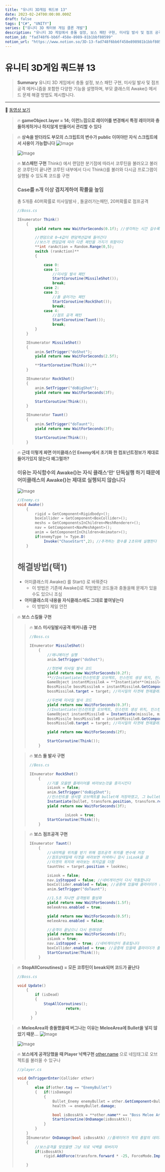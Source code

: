 ```yaml
---
title: "유니티 3D게임 쿼드뷰 13"
date: 2023-02-24T00:00:00.000Z
draft: false
tags: ["C#", "UNITY"]
series: ["유니티 3D 쿼터뷰 게임 클론 개발"]
description: "유니티 3D 게임에서 충돌 설정, 보스 패턴 구현, 미사일 발사 및 점프 공격 메커니즘을 포함한 다양한 기능을 설명하며, 부모 클래스의 Awake() 메서드 문제 해결 방법도 제시합니다."
notion_id: "fad748f6-bb6f-458e-8989-81b1bbf80599"
notion_url: "https://www.notion.so/3D-13-fad748f6bb6f458e898981b1bbf80599"
---
```


# 유니티 3D게임 쿼드뷰 13

> **Summary**
> 유니티 3D 게임에서 충돌 설정, 보스 패턴 구현, 미사일 발사 및 점프 공격 메커니즘을 포함한 다양한 기능을 설명하며, 부모 클래스의 Awake() 메서드 문제 해결 방법도 제시합니다.

---

🎥 [동영상 보기](https://www.youtube.com/watch?v=7JlujO3JYas&list=PLO-mt5Iu5TeYkrBzWKuTCl6IUm_bA6BKy&index=15)

> 🔥 **gameObject.layer = 14; 이런느낌으로  레이어를 변경해서 특정 레이어와 충돌하게하거나 하지않게 만들어서 관리할 수 있다**

> 🔥 **상속을 받더라도 부모의 스크립트의 변수가 public 이여야만 자식 스크립트에서 사용이 가능합니다**
> ![Image](https://prod-files-secure.s3.us-west-2.amazonaws.com/09ccd4d5-876c-4bba-bbdf-cc77a0a11257/96e55ed8-6e13-45a6-a55a-f48ee311e192/Untitled.png?X-Amz-Algorithm=AWS4-HMAC-SHA256&X-Amz-Content-Sha256=UNSIGNED-PAYLOAD&X-Amz-Credential=ASIAZI2LB466QH5PCFCG%2F20250724%2Fus-west-2%2Fs3%2Faws4_request&X-Amz-Date=20250724T102255Z&X-Amz-Expires=3600&X-Amz-Security-Token=IQoJb3JpZ2luX2VjEAIaCXVzLXdlc3QtMiJGMEQCIDv35DldeBXzg3xA%2BgqH4i7gXcRtRthcuK4t8dY%2FMiT2AiBUxkVLbEjpb%2BUMZuyuVMGniU7dSKcuVSpeQMpKlKLstCr%2FAwgqEAAaDDYzNzQyMzE4MzgwNSIMQaZi%2BIw2ntcL9zTBKtwDGdzzb7CC5XOWwc1mGLALqyC0p3CFTt7oH1IgoTzCm1OQYPzJUxu9aJsv3vmucEdUwN5TwwfY%2FuiFZ3CVKg9QHA7CWMcGxM4112UmNUXQvgWQ6OHC4cnUCEHVYxprOQEi%2FV7OBbwzwZntoPYSE4vSeqr69QXQjcVhsxMDewosAKlW%2ByZ8N9OyQyRR3Cfe%2Fgr5EGZOxlfzVkxLIuf0Ek8FTdN1nAIkyZAsa9UfodhusrXd3WHzbR6Oi%2FGDiRZAHg2WB2A1cu7L9TYRxa0Uagq%2BReKaHBeTJU98JN1%2B2NcsyaMSDQ79DDzxIY1TszFTI5lBdAykoP8KkLCpfW3%2FX9ufiqpg2Cff02XsCX6zohMbQNc%2Bii4y%2BXnv1oAWkLImI%2FeVnqH6EEfxh6C4UsH0pcIL3yX0rw%2BTbkS%2B2ba6yNKFcdpfzj6AE8dbkETDX6lVumYvYAun%2F3T6ABkJpN7ok3bJwaZXzxrb4dpaJlRE3AX5QiHPShE1FCWIB%2BXtCTSkdwTet2GmUYuI5UVBjlz9aKB5hAulxhvhuyswJGsYyk73k%2B1g3HWDanXa51HhGI4ebUKtJqIuA%2BMZ%2Fv25ViyCgRawLgzXzlDQJkTeIbSxcOXhuV%2FMQOSUbadDpMr7y94ws%2FaHxAY6pgFGsfq2Kv1CFe%2FSDs0%2BANoaLkYss72b0m6wIyD8QZwY7IJ8F8xFAGVjMGR6MH32wGTPC%2F3cTiS1uc9Y3l%2BChsXaOy4nLntBYNpQgkQM6uom18K4FH1%2BW2ID1UncmNKj4JDPAku3Z%2Fjb3FtXI2TDotPc0oTLQmaVGfZB8ivtc%2BQl%2FtJZApnLTi6vftYnl6LsetAoczkBR2BvPGtBFLWqfx2NrWfoP%2FCb&X-Amz-Signature=2de6af7b0028a1a741001f36022c88a291ee77058813a2342072090ca1603343&X-Amz-SignedHeaders=host&x-amz-checksum-mode=ENABLED&x-id=GetObject)
>
> ![Image](https://prod-files-secure.s3.us-west-2.amazonaws.com/09ccd4d5-876c-4bba-bbdf-cc77a0a11257/46525853-760a-4ba5-9b0a-15d8b83ac8e4/Untitled.png?X-Amz-Algorithm=AWS4-HMAC-SHA256&X-Amz-Content-Sha256=UNSIGNED-PAYLOAD&X-Amz-Credential=ASIAZI2LB466QH5PCFCG%2F20250724%2Fus-west-2%2Fs3%2Faws4_request&X-Amz-Date=20250724T102255Z&X-Amz-Expires=3600&X-Amz-Security-Token=IQoJb3JpZ2luX2VjEAIaCXVzLXdlc3QtMiJGMEQCIDv35DldeBXzg3xA%2BgqH4i7gXcRtRthcuK4t8dY%2FMiT2AiBUxkVLbEjpb%2BUMZuyuVMGniU7dSKcuVSpeQMpKlKLstCr%2FAwgqEAAaDDYzNzQyMzE4MzgwNSIMQaZi%2BIw2ntcL9zTBKtwDGdzzb7CC5XOWwc1mGLALqyC0p3CFTt7oH1IgoTzCm1OQYPzJUxu9aJsv3vmucEdUwN5TwwfY%2FuiFZ3CVKg9QHA7CWMcGxM4112UmNUXQvgWQ6OHC4cnUCEHVYxprOQEi%2FV7OBbwzwZntoPYSE4vSeqr69QXQjcVhsxMDewosAKlW%2ByZ8N9OyQyRR3Cfe%2Fgr5EGZOxlfzVkxLIuf0Ek8FTdN1nAIkyZAsa9UfodhusrXd3WHzbR6Oi%2FGDiRZAHg2WB2A1cu7L9TYRxa0Uagq%2BReKaHBeTJU98JN1%2B2NcsyaMSDQ79DDzxIY1TszFTI5lBdAykoP8KkLCpfW3%2FX9ufiqpg2Cff02XsCX6zohMbQNc%2Bii4y%2BXnv1oAWkLImI%2FeVnqH6EEfxh6C4UsH0pcIL3yX0rw%2BTbkS%2B2ba6yNKFcdpfzj6AE8dbkETDX6lVumYvYAun%2F3T6ABkJpN7ok3bJwaZXzxrb4dpaJlRE3AX5QiHPShE1FCWIB%2BXtCTSkdwTet2GmUYuI5UVBjlz9aKB5hAulxhvhuyswJGsYyk73k%2B1g3HWDanXa51HhGI4ebUKtJqIuA%2BMZ%2Fv25ViyCgRawLgzXzlDQJkTeIbSxcOXhuV%2FMQOSUbadDpMr7y94ws%2FaHxAY6pgFGsfq2Kv1CFe%2FSDs0%2BANoaLkYss72b0m6wIyD8QZwY7IJ8F8xFAGVjMGR6MH32wGTPC%2F3cTiS1uc9Y3l%2BChsXaOy4nLntBYNpQgkQM6uom18K4FH1%2BW2ID1UncmNKj4JDPAku3Z%2Fjb3FtXI2TDotPc0oTLQmaVGfZB8ivtc%2BQl%2FtJZApnLTi6vftYnl6LsetAoczkBR2BvPGtBFLWqfx2NrWfoP%2FCb&X-Amz-Signature=8260ca94ab40d11604464bf2ca2f49307e8aafd3da9b08acf3f82383368d68c2&X-Amz-SignedHeaders=host&x-amz-checksum-mode=ENABLED&x-id=GetObject)
>
>

> 🔥 **보스패턴 구현**
> Think() 에서 랜덤한 분기점에 따라서 코루틴을 불러오고 불러온 코루틴이 끝나면 코루틴 내부에서 다시 Think()를 불러와 다시금 프로그램이 실행될 수 있도록 코드를 구현
>
>
> ### Case를 n개 이상 겹치게하여 확률을 높임
> 총 5개중 40퍼확률로 미사일발사 , 돌굴러가는패턴, 20퍼확률로 점프공격
>
> ```c#
> //Boss.cs
>
> IEnumerator Think()
>     {
>         yield return new WaitForSeconds(0.1f); //생각하는 시간 길수록 보스가 쉬워진다
>
>         //랜덤으로 0~4값이 랜덤액션값에 들어간다
>         //보스가 랜덤값에 따라 다른 패턴을 가지기 위함이다
>         **int ranAction = Random.Range(0,5);
>         switch (ranAction)**
>         {
>
>             case 0:
>             case 1:
>                 //미사일 발사 패턴
>                 StartCoroutine(MissileShot());
>                 break;
>             case 2:
>             case 3:
>                 //돌 굴러가는 패턴
>                 StartCoroutine(RockShot());
>                 break;
>             case 4:
>                 //점프 공격 패턴
>                 StartCoroutine(Taunt());
>                 break;
>         }
>     }
>
>     IEnumerator MissileShot()
>     {
>         anim.SetTrigger("doShot");
>         yield return new WaitForSeconds(2.5f);
>
>         **StartCoroutine(Think());**
>     }
>
>     IEnumerator RockShot()
>     {
>         anim.SetTrigger("doBigShot");
>         yield return new WaitForSeconds(3f);
>
>         StartCoroutine(Think());
>     }
>
>     IEnumerator Taunt()
>     {
>         anim.SetTrigger("doTaunt");
>         yield return new WaitForSeconds(3f);
>
>         StartCoroutine(Think());
>     }
> ```
>
>

> 🔥 **근데 이렇게 짜면 어미클래스인 Enemy에서 초기화 한 컴포넌트정보가 제대로 들어가있지 않는다 왜그럴까?**
> ### 이유는 자식함수의 Awake()는 자식 클래스’만’ 단독실행 하기 때문에 어미클래스의 Awake()는 제대로 실행되지 않습니다
>
> ![Image](https://prod-files-secure.s3.us-west-2.amazonaws.com/09ccd4d5-876c-4bba-bbdf-cc77a0a11257/d05de353-8b84-42f8-9b5a-8e36f73ba209/Untitled.png?X-Amz-Algorithm=AWS4-HMAC-SHA256&X-Amz-Content-Sha256=UNSIGNED-PAYLOAD&X-Amz-Credential=ASIAZI2LB46652THRJVA%2F20250724%2Fus-west-2%2Fs3%2Faws4_request&X-Amz-Date=20250724T102259Z&X-Amz-Expires=3600&X-Amz-Security-Token=IQoJb3JpZ2luX2VjEAIaCXVzLXdlc3QtMiJHMEUCIHyNeRch15Rrw%2FQQSVFbaOWjhFHvbhpj1ayKgo0ltoASAiEA%2BEu005is8bu47%2BAuWxx6Lx2WQL3bu0C0SkYNEQbh9BUq%2FwMIKhAAGgw2Mzc0MjMxODM4MDUiDHQ9JGwytzDnZBHFvSrcA0U2%2Fj6VwN9VYt28E8pXQxKt6m9xpJ%2FCWfuKw6ziS5jfkxc4WWuswVGJH4pYDNGxjrtkdfKFD9wEGSjgSSEHvMbGR2BXOO4CmT53Lw44kgqsbJ9q4XUry%2BEBx11AzpoIxg9HhHn%2FNkivo7jGslu2QjtNZEoujXK8OVcTfodRlHOgJq4kDWOcxEH%2FjnE3CyrmtPmvP%2F%2Fglawv5ZkvZOlOrHSIPHfYyqAF0WsFbpF2eJH%2B77tv4VGGmGsAw%2F927dT59XrmGH1sMuVRmIgTVngQgAQAVmahVEqOymQByFW4IOR6uLi7Snv9kKIreQRYOp%2FFfwnmlbcFn8S0ybrz15aylPXjrWsOjz1WEgvcZTlynbHUR4XMjbHlzMp%2FQl7oNNWPq4k%2BwfjWtb9zA3bxxtVJO4mmh5uLNTo%2FwmfaM2kvzkzh0xSfdARyy3moVjR3LU%2BPvRjXXn%2FFA8wTWkjMMO%2F6JM%2Ftb0cXYdGF8qE%2B6FYB7oq1e6vyZWuoaztnY5gM7VYhccHS6TGybnETp0704PMw4IwRtwvrd9dh9CL663d6RzbaQ2IOWAf8rKBhrnQCjXIltA2vDbAt3BCD%2F3ctqF1lgkQ6jkWAoGIYUP6ilh%2BDvE5GKIrz8%2F%2FCqxd0K%2FktMJT1h8QGOqUBjKdIACuK8dHoIcTUMmw7Rz%2Ff1jZ9LIHbb4YRCoum2SFwDX0lYVW2DcIirslSSe4%2FHaabmK%2BeiLW51%2Fa6S9r982oK2N9BNxJ2UhGv9E8xe7Sg3dsraL9BZ8BSbCaj6optTVLnAT9zzDA5hv0nJb56hZv7VYD8KSLbSJavevHfpEJNIgnYE0HnTPGr%2BhUVBEw9XKvqPjrKL13QxtyZr4O89k429byG&X-Amz-Signature=2599444b57b8ee65223890284cb117bc256920ae1c565fc392fcf3d5f5d42449&X-Amz-SignedHeaders=host&x-amz-checksum-mode=ENABLED&x-id=GetObject)
>
> ```c#
> //Enemy.cs
> void Awake()
>     {
>         rigid = GetComponent<Rigidbody>();
>         boxCollider = GetComponent<BoxCollider>();
>         meshs = GetComponentsInChildren<MeshRenderer>();
>         nav = GetComponent<NavMeshAgent>();
>         anim = GetComponentInChildren<Animator>();
>         if(enemyType != Type.D)
>             Invoke("ChaseStart",2); //추격하는 함수를 2초뒤에 실행한다
>     }
> ```
>
> # 해결방법(택1)
>
> - 어미클래스의 Awake() 를 Start() 로 바꿔준다
>   - 이 방법은 기존에 Awake()로 작업했던 코드들과 충돌을해 문제가 있을수도 있으니 조심 
> - **어미클래스의 내용을 자식클래스에도 그대로 붙여넣는다**
>   - 이 방법이 제일 안전
>

> 🔥 **보스 스킬들 구현**
> > 🔥 **보스 미사일발사공격 매커니즘 구현**
> > ```c#
> > //Boss.cs
> >
> > IEnumerator MissileShot()
> >     {
> >         //애니메이션 실행
> >         anim.SetTrigger("doShot");
> >
> >         //첫번째 미사일 발사 코드
> >         yield return new WaitForSeconds(0.2f);
> >         **//Instantiate(인스턴트할 오브젝트, 인스턴트 생성 위치, 인스턴트 생성 각도)**
> >         GameObject instantMissileA = **Instantiate**(missile, missilePortA.position, missilePortA.rotation);
> >         BossMissile bossMissileA = instantMissileA.GetComponent<BossMissile>();
> >         bossMissileA.target = target; //미사일의 타겟에 현재클래스의 타겟을 담는다
> >
> >         //두번째 미사일 발사 코드
> >         yield return new WaitForSeconds(0.3f);
> >         //Instantiate(인스턴트할 오브젝트, 인스턴트 생성 위치, 인스턴트 생성 각도)
> >         GameObject instantMissileB = Instantiate(missile, missilePortB.position, missilePortB.rotation);
> >         BossMissile bossMissileB = instantMissileB.GetComponent<BossMissile>();
> >         bossMissileB.target = target; //미사일의 타겟에 현재클래스의 타겟을 담는다
> >
> >         yield return new WaitForSeconds(2f);
> >
> >         StartCoroutine(Think());
> >     }
> > ```
> >
> >
>
> > 🔥 **보스 돌 발사 구현**
> > ```c#
> > //Boss.cs
> >
> > IEnumerator RockShot()
> >     {
> >         //기를 모을땐 플레이어를 바라보는것을 중지시킨다
> >         isLook = false;
> >         anim.SetTrigger("doBigShot");
> >         //인스턴트를 생서할 오브젝트를 bullet에 저장하였고, 그 bullet의 pos값과 rotate 값을 그대로 받아오겠다는 뜻
> >         Instantiate(bullet, transform.position, transform.rotation);
> >         yield return new WaitForSeconds(3f);
> >
> > 				isLook = true;
> >         StartCoroutine(Think());
> >     }
> > ```
> >
> >
>
> > 🔥 **보스 점프공격 구현**
> > ```c#
> > IEnumerator Taunt()
> >     {
> >         //내려찍을 위치를 받기 위해 점프공격 위치를 변수에 저장
> >         //점프상태일때 타겟을 바라보면 어색하니 잠시 isLook을 끔
> >         //타겟의 위치와 바라보는 위치값을 더함
> >         tauntVec = target.position + lookVec;
> >
> >         isLook = false;
> >         nav.isStopped = false; //네비게이션이 다시 작동합니다
> >         boxCollider.enabled = false; //공중에 있을때 콜라이더가 충돌하여 데미지를 입지 않게
> >         anim.SetTrigger("doTaunt");
> >
> >         //1.5초 지나면 공격범위 활성화
> >         yield return new WaitForSeconds(1.5f);
> >         meleeArea.enabled = true;
> >
> >         yield return new WaitForSeconds(0.5f);
> >         meleeArea.enabled = false;
> >
> >         //공격이 끝났으니 다시 원래대로
> >         yield return new WaitForSeconds(1f);
> >         isLook = true;
> >         nav.isStopped = true; //네비게이션이 종료됩니다
> >         boxCollider.enabled = true; //공중에 있을때 콜라이더가 충돌하여 데미지를 입지 않게
> >         StartCoroutine(Think());
> >     }
> > ```
> >
> >
>
>

> 🔥 **StopAllCoroutines() = 모든 코루틴이 break되며 코드가 끝난다**
> ```c#
> //Boss.cs
>
> void Update()
>     {
>         if (isDead)
>         {
>             StopAllCoroutines();
> 						return;
>         }
> 		}
> ```
>
>

> 🔥 **MeleeArea와 충돌했을때 버그나는 이유는 MeleeArea에 Bullet을 넣지 않았기 때문…**
> ![Image](https://prod-files-secure.s3.us-west-2.amazonaws.com/09ccd4d5-876c-4bba-bbdf-cc77a0a11257/6cbd6267-d0f7-4db4-8e2e-d29008486f7b/Untitled.png?X-Amz-Algorithm=AWS4-HMAC-SHA256&X-Amz-Content-Sha256=UNSIGNED-PAYLOAD&X-Amz-Credential=ASIAZI2LB466U2SYGOYQ%2F20250724%2Fus-west-2%2Fs3%2Faws4_request&X-Amz-Date=20250724T102303Z&X-Amz-Expires=3600&X-Amz-Security-Token=IQoJb3JpZ2luX2VjEAIaCXVzLXdlc3QtMiJGMEQCIDvG%2BTzLtvMiYDf8F3enby9VX%2Bv3pD%2FRUER%2B4KKAhODqAiBLKxXNXiI%2Bs7ROvekWp7zc1xeMsHt9ToX5L4f6rIVtOir%2FAwgqEAAaDDYzNzQyMzE4MzgwNSIMib3jiT91iJzXzwaAKtwDPk1c6YWJ8JGkxmb%2B6Y3dnle325c37mLVrNQ0RFB%2BkW2Xgk80uSFqZUhbj1CUDt0J9NDbfTwdlekOEu2LpBS%2FxF5OCRV8z%2FabuUiDz%2BdJ87YUhOUeqG0i%2FCEkT1Gr6Q8rCONrvBNRdmgbwhrFOozaWWmbGbHOxTx%2BxMNkC1iaB9V8k5DX3ffnZ9hoK8SxARo%2BW1cWcvLhWUHXQtiJi7zHrrq4dxhycGxbQZBhU1AkDX3CuDiB6RvYzz9MSJRYSDUF2kz7mJReL5YaQDMZmWvrr63SNbMJ0K1gM5RFFcExV2JGCPc5Lbf9lqMAU8hXNRkvszZTq7XkgSFLmjuOy2vE3cAHlPwSz84qDcdandA%2FjHvGpq%2Fes4tBl%2BUnDmuHuQjf0gGUGTaVY%2FJFha0cGw3DExVhRqXsLt4%2B4uw4nAK5b6KXQVedg4bpt61bkYAMjYaq2B33Ke16hWAtEoNt3PElYM%2B7FrqpqW%2B4z8S2IT5jpitfDEDPSiYehyfa2yIT74AWnpgr1bx7iwub59DwJMQP%2Fbr4O1sisl6lCJAUsYohSNOpCQT1u2W0n52GvjJkJ%2BPtlDjB%2BFpfvBfmUxIDETcgIAU%2F16VHC3JOqaHEEHF9haNdCNtU9kdUh0bQRuIwgPaHxAY6pgEHRNS7nkuZ8rOMevgxkGny7JgPUtqqZYgJeO0woZ2BCqY9uPS7CzKTxD310u0VhMuNEzDbd7mZ1oet1CB%2BvqbgR659E7CcBWf2Fb3djLjcTc5HUE4UYZXXa3WiCnk1PUEh73PED%2Fu9y2AC16Kkbam%2FEaYWblXEEpA6Tmed7wsu0Qhwyhk5P4SZRqAkZhWyiRXZxfJ%2BWp76Su%2BEwrk0NC5U4OAfmYDM&X-Amz-Signature=8f87030b5842b6cc62de2ba4b2e1b91b008851b1d7cf11fb6f22f954060aaa34&X-Amz-SignedHeaders=host&x-amz-checksum-mode=ENABLED&x-id=GetObject)
>
> ![Image](https://prod-files-secure.s3.us-west-2.amazonaws.com/09ccd4d5-876c-4bba-bbdf-cc77a0a11257/34a9776b-7cc5-494d-adec-80cd520604ab/Untitled.png?X-Amz-Algorithm=AWS4-HMAC-SHA256&X-Amz-Content-Sha256=UNSIGNED-PAYLOAD&X-Amz-Credential=ASIAZI2LB466U2SYGOYQ%2F20250724%2Fus-west-2%2Fs3%2Faws4_request&X-Amz-Date=20250724T102303Z&X-Amz-Expires=3600&X-Amz-Security-Token=IQoJb3JpZ2luX2VjEAIaCXVzLXdlc3QtMiJGMEQCIDvG%2BTzLtvMiYDf8F3enby9VX%2Bv3pD%2FRUER%2B4KKAhODqAiBLKxXNXiI%2Bs7ROvekWp7zc1xeMsHt9ToX5L4f6rIVtOir%2FAwgqEAAaDDYzNzQyMzE4MzgwNSIMib3jiT91iJzXzwaAKtwDPk1c6YWJ8JGkxmb%2B6Y3dnle325c37mLVrNQ0RFB%2BkW2Xgk80uSFqZUhbj1CUDt0J9NDbfTwdlekOEu2LpBS%2FxF5OCRV8z%2FabuUiDz%2BdJ87YUhOUeqG0i%2FCEkT1Gr6Q8rCONrvBNRdmgbwhrFOozaWWmbGbHOxTx%2BxMNkC1iaB9V8k5DX3ffnZ9hoK8SxARo%2BW1cWcvLhWUHXQtiJi7zHrrq4dxhycGxbQZBhU1AkDX3CuDiB6RvYzz9MSJRYSDUF2kz7mJReL5YaQDMZmWvrr63SNbMJ0K1gM5RFFcExV2JGCPc5Lbf9lqMAU8hXNRkvszZTq7XkgSFLmjuOy2vE3cAHlPwSz84qDcdandA%2FjHvGpq%2Fes4tBl%2BUnDmuHuQjf0gGUGTaVY%2FJFha0cGw3DExVhRqXsLt4%2B4uw4nAK5b6KXQVedg4bpt61bkYAMjYaq2B33Ke16hWAtEoNt3PElYM%2B7FrqpqW%2B4z8S2IT5jpitfDEDPSiYehyfa2yIT74AWnpgr1bx7iwub59DwJMQP%2Fbr4O1sisl6lCJAUsYohSNOpCQT1u2W0n52GvjJkJ%2BPtlDjB%2BFpfvBfmUxIDETcgIAU%2F16VHC3JOqaHEEHF9haNdCNtU9kdUh0bQRuIwgPaHxAY6pgEHRNS7nkuZ8rOMevgxkGny7JgPUtqqZYgJeO0woZ2BCqY9uPS7CzKTxD310u0VhMuNEzDbd7mZ1oet1CB%2BvqbgR659E7CcBWf2Fb3djLjcTc5HUE4UYZXXa3WiCnk1PUEh73PED%2Fu9y2AC16Kkbam%2FEaYWblXEEpA6Tmed7wsu0Qhwyhk5P4SZRqAkZhWyiRXZxfJ%2BWp76Su%2BEwrk0NC5U4OAfmYDM&X-Amz-Signature=a588cae186b1c252a1033757a44269f31ac1c6edfc47d0e2e29f9079f635b2ce&X-Amz-SignedHeaders=host&x-amz-checksum-mode=ENABLED&x-id=GetObject)
>
>

> 🔥 **보스에게 공격당했을 때 Player 넉백구현**
> [other.name](http://other.name/) 으로 네임태그로 오브젝트를 불러올 수 있구나
>
> ```c#
> //player.cs
>
> void OnTriggerEnter(Collider other)
>     {
>         else if(other.tag == "EnemyBullet")
>         {   if(!isDamage)
>             {
>                 Bullet_Enemy enemyBullet = other.GetComponent<Bullet_Enemy>();
>                 health -= enemyBullet.damage;
>
>                 bool isBossAtk = **other.name** == "Boss Melee Area";
>                 StartCoroutine(OnDamage(isBossAtk));
>             }
>         }
>     }
>     IEnumerator OnDamage(bool isBossAtk) //플레이어가 적의 총알의 데미지를 입었을 때
>     {
>         //보스공격을 맞았을땐 그냥 뒤로 넉백을 줘버리자
>         if(isBossAtk)
>             rigid.AddForce(transform.forward * -25, ForceMode.Impulse);
>
>     }
> ```
>
>

